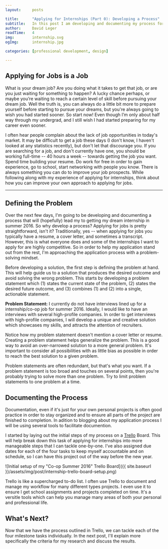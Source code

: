 ```yaml
---
layout:     posts

title:      "Applying for Internships (Part 0): Developing a Process"
subtitle:   In this post I am developing and documenting my process for getting the internship I want in Summer 2016.
author:     David Leger
readTime:   4
img:        internship.svg
ogImg:      internship.jpg

categories: [professional development, design]

---
```


<style>
    .logo-img{
        box-shadow: 0 0 0 white !important;
        max-width: 400px !important;
        max-height: 150px;
    }
</style>

## Applying for Jobs is a Job

What is your dream job? Are you doing what it takes to get that job, or are you just waiting for something to happen? A lucky chance perhaps, or maybe you’re waiting to reach a certain level of skill before pursuing your dream job. Well the truth is, you can always do a little bit more to prepare yourself before starting to pursue your dreams, but you're always going to wish you had started sooner. So start now! Even though I’m only about half way through my undergrad, and I still wish I had started preparing for my career even sooner. 

I often hear people complain about the lack of job opportunities in today's market. It may be difficult to get a job these days (I don't know, I haven't looked at any statistics recently), but don't let that discourage you. If you are searching for a job, and don't currently have one, you should be working full-time -- 40 hours a week -- towards getting the job you want. Spend time building your resume. Do work for free in order to gain experience, go to school, start networking with people you know. There is always something you can do to improve your job prospects. While following along with my experience of applying for internships, think about how you can improve your own approach to applying for jobs.

***

## Defining the Problem

Over the next few days, I'm going to be developing and documenting a process that will (hopefully) lead my to getting my dream internship in summer 2016. So why develop a process? Applying for jobs is pretty straightforward, isn't it? Traditionally, yes -- when applying for jobs you typically have a resume, a cover letter, and sometimes a transcript. However, this is what everyone does and some of the internships I want to apply for are highly competitive. So in order to help my application stand out from the rest, I'm approaching the application process with a problem-solving mindset.

Before developing a solution, the first step is defining the problem at hand. This will help guide us to a solution that produces the desired outcome and avoid solving the wrong problem. This starts by developing a problem statement which (1) states the current state of the problem, (2) states the desired future outcome, and (3) combines (1) and (2) into a single, actionable statement.

**Problem Statement:** I currently do not have interviews lined up for a internship/co-op job for summer 2016. Ideally, I would like to have an interviews with several high-profile companies. In order to get interviews with high-profile companies, I will develop a unique and creative solution which showcases my skills, and attracts the attention of recruiters.

Notice how my problem statement doesn't mention a cover letter or resume. Creating a problem statement helps generalize the problem. This is a good way to avoid an over-narrowed solution to a more general problem. It's important to consider all possibilities with as little bias as possible in order to reach the best solution to a given problem.

Problem statements are often redundant, but that's what you want. If a problem statement is too broad and touches on several points, then you're probably trying to solve more than one problem. Try to limit problem statements to one problem at a time.

## Documenting the Process 

Documentation, even if it's just for your own personal projects is often good practice in order to stay organized and to ensure all parts of the project are finished to completion. In adition to blogging about my application process I will be using several tools to facilitate documention.

I started by laying out the initial steps of my process on a [Trello](http://www.trello.com/) Board. This will help break down this task of applying for internships into more manageable steps that I can tackle one-by-one. I've also assigned due dates for each of the four tasks to keep myself accountable and on schedule, so I can have this project out of the way before the new year.

![Initial setup of my "Co-op Summer 2016" Trello Board]({{ site.baseurl }}/assets/img/post/internship-trello-board-setup.png)

Trello is like a supercharged to-do list. I often use Trello to document and manage my workflow for many different types projects. I even use it to ensure I get school assignments and projects completed on time. It's a versitle tools which can help you manage many areas of both your personal and professional life. 

## What's Next?

Now that we have the process outlined in Trello, we can tackle each of the four milestone tasks individually. In the next post, I'll explain more specifically the criteria for my research and discuss the results.


